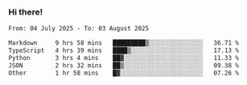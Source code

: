 ### Hi there!

<!--START_SECTION:waka-->

```txt
From: 04 July 2025 - To: 03 August 2025

Markdown     9 hrs 58 mins   █████████▒░░░░░░░░░░░░░░░   36.71 %
TypeScript   4 hrs 39 mins   ████▒░░░░░░░░░░░░░░░░░░░░   17.13 %
Python       3 hrs 4 mins    ██▓░░░░░░░░░░░░░░░░░░░░░░   11.33 %
JSON         2 hrs 32 mins   ██▒░░░░░░░░░░░░░░░░░░░░░░   09.38 %
Other        1 hr 58 mins    █▓░░░░░░░░░░░░░░░░░░░░░░░   07.26 %
```

<!--END_SECTION:waka-->

